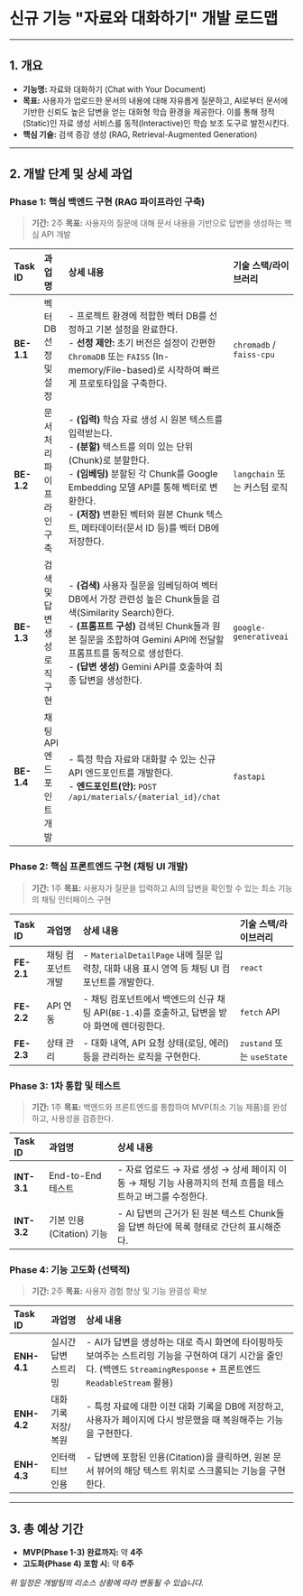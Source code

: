 # 신규 기능 "자료와 대화하기" 개발 로드맵

---

## 1. 개요

- **기능명:** 자료와 대화하기 (Chat with Your Document)
- **목표:** 사용자가 업로드한 문서의 내용에 대해 자유롭게 질문하고, AI로부터 문서에 기반한 신뢰도 높은 답변을 얻는 대화형 학습 환경을 제공한다. 이를 통해 정적(Static)인 자료 생성 서비스를 동적(Interactive)인 학습 보조 도구로 발전시킨다.
- **핵심 기술:** 검색 증강 생성 (RAG, Retrieval-Augmented Generation)

---

## 2. 개발 단계 및 상세 과업

### **Phase 1: 핵심 백엔드 구현 (RAG 파이프라인 구축)**

> **기간:** 2주
> **목표:** 사용자의 질문에 대해 문서 내용을 기반으로 답변을 생성하는 핵심 API 개발

| Task ID | 과업명 | 상세 내용 | 기술 스택/라이브러리 |
| :--- | :--- | :--- | :--- |
| **BE-1.1** | 벡터 DB 선정 및 설정 | - 프로젝트 환경에 적합한 벡터 DB를 선정하고 기본 설정을 완료한다.<br>- **선정 제안:** 초기 버전은 설정이 간편한 `ChromaDB` 또는 `FAISS` (In-memory/File-based)로 시작하여 빠르게 프로토타입을 구축한다. | `chromadb` / `faiss-cpu` |
| **BE-1.2** | 문서 처리 파이프라인 구축 | - **(입력)** 학습 자료 생성 시 원본 텍스트를 입력받는다.<br>- **(분할)** 텍스트를 의미 있는 단위(Chunk)로 분할한다.<br>- **(임베딩)** 분할된 각 Chunk를 Google Embedding 모델 API를 통해 벡터로 변환한다.<br>- **(저장)** 변환된 벡터와 원본 Chunk 텍스트, 메타데이터(문서 ID 등)를 벡터 DB에 저장한다. | `langchain` 또는 커스텀 로직 |
| **BE-1.3** | 검색 및 답변 생성 로직 구현 | - **(검색)** 사용자 질문을 임베딩하여 벡터 DB에서 가장 관련성 높은 Chunk들을 검색(Similarity Search)한다.<br>- **(프롬프트 구성)** 검색된 Chunk들과 원본 질문을 조합하여 Gemini API에 전달할 프롬프트를 동적으로 생성한다.<br>- **(답변 생성)** Gemini API를 호출하여 최종 답변을 생성한다. | `google-generativeai` |
| **BE-1.4** | 채팅 API 엔드포인트 개발 | - 특정 학습 자료와 대화할 수 있는 신규 API 엔드포인트를 개발한다.<br>- **엔드포인트(안):** `POST /api/materials/{material_id}/chat` | `fastapi` |

### **Phase 2: 핵심 프론트엔드 구현 (채팅 UI 개발)**

> **기간:** 1주
> **목표:** 사용자가 질문을 입력하고 AI의 답변을 확인할 수 있는 최소 기능의 채팅 인터페이스 구현

| Task ID | 과업명 | 상세 내용 | 기술 스택/라이브러리 |
| :--- | :--- | :--- | :--- |
| **FE-2.1** | 채팅 컴포넌트 개발 | - `MaterialDetailPage` 내에 질문 입력창, 대화 내용 표시 영역 등 채팅 UI 컴포넌트를 개발한다. | `react` |
| **FE-2.2** | API 연동 | - 채팅 컴포넌트에서 백엔드의 신규 채팅 API(`BE-1.4`)를 호출하고, 답변을 받아 화면에 렌더링한다. | `fetch` API |
| **FE-2.3** | 상태 관리 | - 대화 내역, API 요청 상태(로딩, 에러) 등을 관리하는 로직을 구현한다. | `zustand` 또는 `useState` |

### **Phase 3: 1차 통합 및 테스트**

> **기간:** 1주
> **목표:** 백엔드와 프론트엔드를 통합하여 MVP(최소 기능 제품)를 완성하고, 사용성을 검증한다.

| Task ID | 과업명 | 상세 내용 |
| :--- | :--- | :--- |
| **INT-3.1**| End-to-End 테스트 | - 자료 업로드 → 자료 생성 → 상세 페이지 이동 → 채팅 기능 사용까지의 전체 흐름을 테스트하고 버그를 수정한다. |
| **INT-3.2**| 기본 인용(Citation) 기능 | - AI 답변의 근거가 된 원본 텍스트 Chunk들을 답변 하단에 목록 형태로 간단히 표시해준다. |

### **Phase 4: 기능 고도화 (선택적)**

> **기간:** 2주
> **목표:** 사용자 경험 향상 및 기능 완결성 확보

| Task ID | 과업명 | 상세 내용 |
| :--- | :--- | :--- |
| **ENH-4.1**| 실시간 답변 스트리밍 | - AI가 답변을 생성하는 대로 즉시 화면에 타이핑하듯 보여주는 스트리밍 기능을 구현하여 대기 시간을 줄인다. (백엔드 `StreamingResponse` + 프론트엔드 `ReadableStream` 활용) |
| **ENH-4.2**| 대화 기록 저장/복원 | - 특정 자료에 대한 이전 대화 기록을 DB에 저장하고, 사용자가 페이지에 다시 방문했을 때 복원해주는 기능을 구현한다. |
| **ENH-4.3**| 인터랙티브 인용 | - 답변에 포함된 인용(Citation)을 클릭하면, 원본 문서 뷰어의 해당 텍스트 위치로 스크롤되는 기능을 구현한다. |

---

## 3. 총 예상 기간

- **MVP(Phase 1-3) 완료까지:** 약 **4주**
- **고도화(Phase 4) 포함 시:** 약 **6주**

*위 일정은 개발팀의 리소스 상황에 따라 변동될 수 있습니다.*
